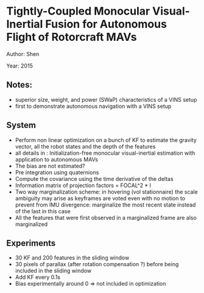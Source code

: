 # Tightly-Coupled Monocular Visual-Inertial Fusion for Autonomous Flight of Rotorcraft MAVs

Author: Shen

Year: 2015

Notes:
---
* superior size, weight, and power (SWaP) characteristics of a VINS setup
* first to demonstrate autonomous navigation with a VINS setup

## System
* Perform non linear optimization on a bunch of KF to estimate the gravity vector, all the robot states and the depth of the features
* all details in : Initialization-free monocular visual-inertial estimation with application to autonomous MAVs
* The bias are not estimated?
* Pre integration using quaternions
* Compute the covariance using the time derivative of the deltas 
* Information matrix of projection factors = FOCAL^2 * I
* Two way marginalization scheme: in hovering (vol stationnaire) the scale ambiguity may arise as keyframes are voted even with no motion to prevent from IMU divergence: marginalize the most recent state instead of the last in this case
* All the features that were first observed in a marginalized frame are also marginalized 

## Experiments
* 30 KF and 200 features in the sliding window
* 30 pixels of parallax (after rotation compensation ?) before being included in the sliding window
* Add KF every 0.1s
* Bias experimentally around 0 => not included in optimization


